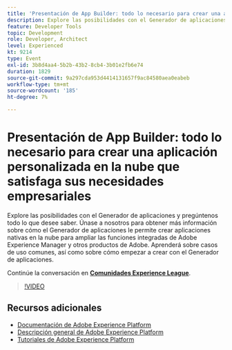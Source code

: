 ```yaml
---
title: 'Presentación de App Builder: todo lo necesario para crear una aplicación personalizada en la nube que satisfaga sus necesidades empresariales'
description: Explore las posibilidades con el Generador de aplicaciones y pregúntenos todo lo que desee saber. Únase a nosotros para obtener más información sobre cómo el Generador de aplicaciones le permite crear aplicaciones nativas en la nube para ampliar las funciones integradas de Adobe Experience Manager y otros productos de Adobe. Aprenderá sobre casos de uso comunes, así como sobre cómo empezar a crear con el Generador de aplicaciones.
feature: Developer Tools
topic: Development
role: Developer, Architect
level: Experienced
kt: 9214
type: Event
exl-id: 3b8d4aa4-5b2b-43b2-8cb4-3b01e2fb6e74
duration: 1829
source-git-commit: 9a297cda953d4414131657f9ac84580aea0eabeb
workflow-type: tm+mt
source-wordcount: '185'
ht-degree: 7%

---
```


# Presentación de App Builder: todo lo necesario para crear una aplicación personalizada en la nube que satisfaga sus necesidades empresariales

Explore las posibilidades con el Generador de aplicaciones y pregúntenos todo lo que desee saber. Únase a nosotros para obtener más información sobre cómo el Generador de aplicaciones le permite crear aplicaciones nativas en la nube para ampliar las funciones integradas de Adobe Experience Manager y otros productos de Adobe. Aprenderá sobre casos de uso comunes, así como sobre cómo empezar a crear con el Generador de aplicaciones.

Continúe la conversación en **[Comunidades Experience League](https://adobe.ly/3AYeJlv)**.

>[!VIDEO](https://video.tv.adobe.com/v/337767/?quality=12&learn=on&hidetitle=true)

## Recursos adicionales

- [Documentación de Adobe Experience Platform](https://experienceleague.adobe.com/docs/experience-platform.html?lang=es)
- [Descripción general de Adobe Experience Platform](https://experienceleague.adobe.com/docs/experience-platform/landing/home.html?lang=es)
- [Tutoriales de Adobe Experience Platform](https://experienceleague.adobe.com/docs/platform-learn/tutorials/overview.html?lang=es)
